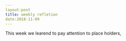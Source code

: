 ```yaml
---
layout:post 
title: weekly refletion
date:2018-11-09
---
```


This week we learend to pay attention to place holders, 
